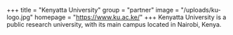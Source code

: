 +++
title = "Kenyatta University"
group = "partner"
image = "/uploads/ku-logo.jpg"
homepage = "https://www.ku.ac.ke/"
+++
Kenyatta University is a public research university, with its main campus located in Nairobi, Kenya.